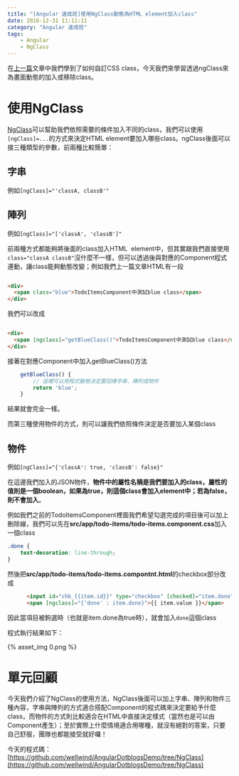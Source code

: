 ```yaml
---
title: "[Angular 速成班]使用NgClass動態為HTML element加入class"
date: 2016-12-31 11:11:11
category: "Angular 速成班"
tags:
    - Angular
    - NgClass
---
```

在[上一篇](https://dotblogs.com.tw/wellwind/2016/11/27/Angular-css-process)文章中我們學到了如何自訂CSS class，今天我們來學習透過ngClass來為畫面動態的加入或移除class。

<!-- more -->

# 使用NgClass

[NgClass](https://angular.io/docs/ts/latest/api/common/index/NgClass-directive.html)可以幫助我們依照需要的條件加入不同的class，我們可以使用`[ngClass]=...`的方式來決定HTML element要加入哪些class。ngClass後面可以接三種類型的參數，前兩種比較簡單：

## 字串
 
例如`[ngClass]="'classA, classB'"`

## 陣列

例如`[ngClass]="['classA', 'classB']"`

前兩種方式都能夠將後面的class加入HTML  element中，但其實跟我們直接使用`class="classA classB"`沒什麼不一樣，但可以透過後與對應的Component程式連動，讓class能夠動態改變；例如我們上一篇文章HTML有一段

```html

<div>
  <span class="blue">TodoItemsComponent中測試blue class</span>
</div>

```

我們可以改成

```html

<div>
  <span [ngclass]="getBlueClass()">TodoItemsComponent中測試blue class</span>
</div>

```

接著在對應Component中加入getBlueClass()方法

```typescript
    getBlueClass() {
        // 這裡可以用程式動態決定要回傳字串、陣列或物件
        return 'blue';
    }
```

結果就會完全一樣。

而第三種使用物件的方式，則可以讓我們依照條件決定是否要加入某個class

## 物件

例如`[ngClass]="{'classA': true, 'classB': false}"`

在這邊我們加入的JSON物件，**物件中的屬性名稱是我們要加入的class，屬性的值則是一個boolean，如果為true，則這個class會加入element中；若為false，則不會加入**。

例如我們之前的TodoItemsComponent裡面我們希望勾選完成的項目後可以加上刪除線，我們可以先在**src/app/todo-items/todo-items.component.css**加入一個class

```css
.done {
    text-decoration: line-through;
}
```

然後把**src/app/todo-items/todo-items.compontnt.html**的checkbox部分改成

```html
      <input id="chk_{{item.id}}" type="checkbox" [checked]="item.done" (click)="itemClick(item)"> 
      <span [ngclass]="{'done' : item.done}">{{ item.value }}</span>
```

因此當項目被鉤選時（也就是item.done為true時），就會加入`done`這個class

程式執行結果如下：

{% asset_img 0.png %}

# 單元回顧

今天我們介紹了NgClass的使用方法，NgClass後面可以加上字串、陣列和物件三種內容，字串與陣列的方式適合搭配Component的程式碼來決定要給予什麼class，而物件的方式則比較適合在HTML中直接決定樣式（當然也是可以由Component產生）；至於實際上什麼情境適合用哪種，就沒有絕對的答案，只要自己舒服，團隊也都能接受就好囉！

今天的程式碼：[https://github.com/wellwind/AngularDotblogsDemo/tree/NgClass](https://github.com/wellwind/AngularDotblogsDemo/tree/NgClass)

